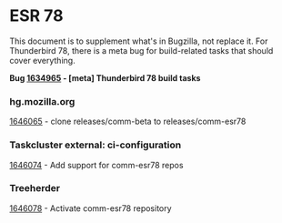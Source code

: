 ESR 78
========================

This document is to supplement what's in Bugzilla, not replace it. For Thunderbird 78, there is a meta bug for build-related tasks that should cover everything.

**Bug [1634965](http://bugzil.la/1634965) - [meta] Thunderbird 78 build tasks**


### hg.mozilla.org

[1646065](http://bugzil.la/1646065) - clone releases/comm-beta to releases/comm-esr78


### Taskcluster external: ci-configuration

[1646074](http://bugzil.la/1646074) - Add support for comm-esr78 repos


### Treeherder

[1646078](http://bugzil.la/1646078) - Activate comm-esr78 repository